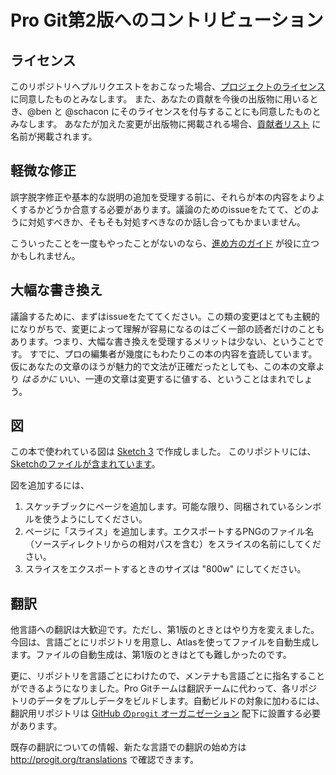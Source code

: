 <!--
# Contributing to Pro Git (2nd Edition)
-->
# Pro Git第2版へのコントリビューション

<!--
## Licensing
-->
## ライセンス

<!--
By opening a pull request to this repository, you agree to provide your work under the [project license](LICENSE.asc).
Also, you agree to grant such license of your work as is required for the purposes of future print editions to @ben and @schacon.
Should your changes appear in a printed edition, you'll be included in the [contributors list](book/contributors.asc).
-->
このリポジトリへプルリクエストをおこなった場合、[プロジェクトのライセンス](LICENSE.asc) に同意したものとみなします。
また、あなたの貢献を今後の出版物に用いるとき、@ben と @schacon にそのライセンスを付与することにも同意したものとみなします。
あなたが加えた変更が出版物に掲載される場合、[貢献者リスト](book/contributors.asc) に名前が掲載されます。

<!--
## Small Corrections
-->
## 軽微な修正

<!--
Errata and basic clarifications will be accepted if we agree that they improve the content. You can also open an issue so we can figure out how or if it needs to be addressed.
-->
誤字脱字修正や基本的な説明の追加を受理する前に、それらが本の内容をよりよくするかどうか合意する必要があります。議論のためのissueをたてて、どのように対処すべきか、そもそも対処すべきなのか話し合ってもかまいません。

<!--
If you've never done this before, the [flow guide](https://guides.github.com/introduction/flow/) might be useful.
-->
こういったことを一度もやったことがないのなら、[進め方のガイド](https://guides.github.com/introduction/flow/) が役に立つかもしれません。

<!--
## Large Rewrites
-->
## 大幅な書き換え

<!--
Open an issue for discussion before you start. These changes tend to be very subjective, often only clarifying things for some small percentage of people and it's rarely worth the time to accept them. Professional copy editors have already reviewed this content multiple times so while you may have somewhat better taste and grammar than we do it's unlikely that your prose is going to be *so* much better that it's worth changing vast swaths of text.
-->
議論するために、まずはissueをたててください。この類の変更はとても主観的になりがちで、変更によって理解が容易になるのはごく一部の読者だけのこともあります。つまり、大幅な書き換えを受理するメリットは少ない、ということです。
すでに、プロの編集者が幾度にもわたりこの本の内容を査読しています。仮にあなたの文章のほうが魅力的で文法が正確だったとしても、この本の文章より *はるかに* いい、一連の文章は変更するに値する、ということはまれでしょう。

<!--
## Figures
-->
## 図

<!--
The images in this book were generated using [Sketch 3](http://bohemiancoding.com/sketch/), with the [included sketchbook file](diagram-source/progit.sketch).
-->
この本で使われている図は [Sketch 3](http://bohemiancoding.com/sketch/) で作成しました。
このリポジトリには、[Sketchのファイルが含まれています](diagram-source/progit.sketch)。

<!--
To add a figure:
-->
図を追加するには、

<!--
1. Add a page to the sketchbook. Try to use the included symbols wherever possible.
1. Add a "slice" to your page. Give it a name that matches the destination PNG filename, relative from the root of the source directory.
1. Make sure your slice is set to export at "800w".
-->
1. スケッチブックにページを追加します。可能な限り、同梱されているシンボルを使うようにしてください。
1. ページに「スライス」を追加します。エクスポートするPNGのファイル名（ソースディレクトリからの相対パスを含む）をスライスの名前にしてください。
1. スライスをエクスポートするときのサイズは "800w" にしてください。

<!--
## Translations
-->
## 翻訳

<!--
Translations to other languages are highly encouraged but handled a little differently than the first edition. We now keep each translation in a separate repository and automatically build the output files through Atlas. This was something that was really difficult in the last edition.
-->
他言語への翻訳は大歓迎です。ただし、第1版のときとはやり方を変えました。今回は、言語ごとにリポジトリを用意し、Atlasを使ってファイルを自動生成します。ファイルの自動生成は、第1版のときはとても難しかったのです。

<!--
Since each translation is a different repository, we can also have different maintainers for each project. The Pro Git team simply pulls them in and builds them for the translation teams. To get automatic builds, translations repositories will have to be under the [`progit` organization on GitHub](https://github.com/progit).
-->
更に、リポジトリを言語ごとにわけたので、メンテナも言語ごとに指名することができるようになりました。Pro Gitチームは翻訳チームに代わって、各リポジトリのデータをプルしデータをビルドします。自動ビルドの対象に加わるには、翻訳用リポジトリは [GitHub の`progit` オーガニゼーション](https://github.com/progit) 配下に設置する必要があります。

<!--
You can find out information on all the current translations and information on how to start your own at http://progit.org/translations.
-->
既存の翻訳についての情報、新たな言語での翻訳の始め方は http://progit.org/translations で確認できます。
